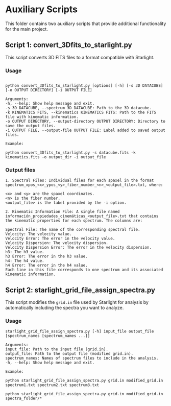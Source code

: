# Auxiliary Scripts

This folder contains two auxiliary scripts that provide additional functionality for the main project.

## Script 1: convert_3Dfits_to_starlight.py

This script converts 3D FITS files to a format compatible with Starlight.

### Usage

```

python convert_3Dfits_to_starlight.py [options] [-h] [-s 3D DATACUBE] [-o OUTPUT DIRECTORY] [-i OUTPUT FILE]

Arguments:
-h, --help: Show help message and exit.
-s 3D DATACUBE, --spectrum 3D DATACUBE: Path to the 3D datacube.
-k KINEMATICS FITS, --kinematics KINEMATICS FITS: Path to the FITS file with kinematic information.
-o OUTPUT DIRECTORY, --output-directory OUTPUT DIRECTORY: Directory to save the output files.
-i OUTPUT FILE, --output-file OUTPUT FILE: Label added to saved output files.

Example:

python convert_3Dfits_to_starlight.py -s datacube.fits -k kinematics.fits -o output_dir -i output_file
```
### Output files

```
1. Spectral Files: Individual files for each spaxel in the format spectrum_xpos_<x>_ypos_<y>_fiber_number_<n>_<output_file>.txt, where:

<x> and <y> are the spaxel coordinates.
<n> is the fiber number.
<output_file> is the label provided by the -i option.

2. Kinematic Information File: A single file named información_propiedades_cinemáticas_<output_file>.txt that contains the kinematic properties for each spectrum. The columns are:

Spectral File: The name of the corresponding spectral file.
Velocity: The velocity value.
Velocity Error: The error in the velocity value.
Velocity Dispersion: The velocity dispersion.
Velocity Dispersion Error: The error in the velocity dispersion.
h3: The h3 value.
h3 Error: The error in the h3 value.
h4: The h4 value.
h4 Error: The error in the h4 value.
Each line in this file corresponds to one spectrum and its associated kinematic information.
```

## Script 2: starlight_grid_file_assign_spectra.py

This script modifies the `grid.in` file used by Starlight for analysis by automatically including the spectra you want to analyze.

### Usage

```
starlight_grid_file_assign_spectra.py [-h] input_file output_file [spectrum_names [spectrum_names ...]]

Arguments:
input_file: Path to the input file (grid.in).
output_file: Path to the output file (modified grid.in).
spectrum_names: Names of spectrum files to include in the analysis.
-h, --help: Show help message and exit.

Example:

python starlight_grid_file_assign_spectra.py grid.in modified_grid.in spectrum1.txt spectrum2.txt spectrum3.txt

python starlight_grid_file_assign_spectra.py grid.in modified_grid.in spectra_folder/*
